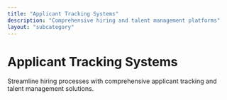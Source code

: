 ```yaml
---
title: "Applicant Tracking Systems"
description: "Comprehensive hiring and talent management platforms"
layout: "subcategory"
---
```


# Applicant Tracking Systems

Streamline hiring processes with comprehensive applicant tracking and talent management solutions.